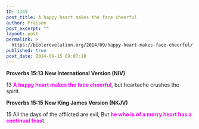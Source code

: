 ```yaml
---
ID: 1349
post_title: A happy heart makes the face cheerful
author: Praison
post_excerpt: ""
layout: post
permalink: >
  https://biblerevelation.org/2014/09/happy-heart-makes-face-cheerful/
published: true
post_date: 2014-09-15 09:07:19
---
```

<strong>Proverbs 15:13</strong>
<strong> New International Version (NIV)</strong>

13 <span style="color: #ff00ff;"><strong>A happy heart makes the face cheerful</strong></span>,
but heartache crushes the spirit.

<strong>Proverbs 15:15</strong>
<strong> New King James Version (NKJV)</strong>

15 All the days of the afflicted are evil,
But <span style="color: #ff00ff;"><strong>he who is of a merry heart has a continual feas</strong></span>t.